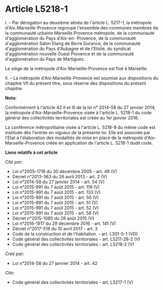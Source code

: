 # Article L5218-1

I. – Par dérogation au deuxième alinéa de l'article L. 5217-1, la métropole d'Aix-Marseille-Provence regroupe l'ensemble des
communes membres de la communauté urbaine Marseille Provence métropole, de la communauté d'agglomération du Pays d'Aix-en-
Provence, de la communauté d'agglomération Salon Etang de Berre Durance, de la communauté d'agglomération du Pays d'Aubagne
et de l'Etoile, du syndicat d'agglomération nouvelle Ouest Provence et de la communauté d'agglomération du Pays de
Martigues. 

Le siège de la métropole d'Aix-Marseille-Provence est fixé à Marseille. 

II. – La métropole d'Aix-Marseille-Provence est soumise aux dispositions du chapitre VII du présent titre, sous réserve des
dispositions du présent chapitre.

**Nota:**

Conformément à l'article 42 II et III de la loi n° 2014-58 du 27 janvier 2014, la métropole d'Aix-Marseille-Provence visée à
l'article L. 5218-1 du code général des collectivités territoriales est créée au 1er janvier 2016.

La conférence métropolitaine visée à l'article L. 5218-9 du même code est instituée dès l'entrée en vigueur de la présente
loi. Elle est associée par l'Etat à l'élaboration des modalités de mise en place de la métropole d'Aix-Marseille-Provence
créée en application de l'article L. 5218-1 dudit code.

**Liens relatifs à cet article**

_Cité par_:

  - Loi n°2005-1719 du 30 décembre 2005 - art. 49 (V)
  - Décret n°2013-363 du 26 avril 2013 - art. 2 (V)
  - Loi n°2014-58 du 27 janvier 2014 - art. 54 (V)
  - Loi n°2015-991 du 7 août 2015 - art. 119 (V)
  - Loi n°2015-991 du 7 août 2015 - art. 133 (V)
  - Loi n°2015-991 du 7 août 2015 - art. 50 (V)
  - Loi n°2015-991 du 7 août 2015 - art. 51 (V)
  - Loi n°2015-991 du 7 août 2015 - art. 52 (V)
  - Loi n°2015-991 du 7 août 2015 - art. 56 (V)
  - Décret n°2015-1085 du 28 août 2015 (V)
  - Loi n°2016-1917 du 29 décembre 2016 - art. 141 (V)
  - Décret n°2017-518 du 10 avril 2017 - art. 3
  - Code de la construction et de l'habitation. - art. L301-5-1 (VD)
  - Code général des collectivités territoriales - art. L5211-28-2 (V)
  - Code général des collectivités territoriales - art. L5218-2 (V)

_Créé par_:

  - Loi n°2014-58 du 27 janvier 2014 - art. 42

_Cite_:

  - Code général des collectivités territoriales - art. L5217-1 (V)
